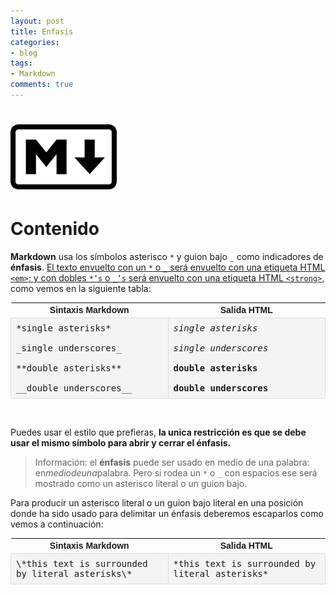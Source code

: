 ```yaml
---
layout: post
title: Énfasis
categories:
- blog
tags:
- Markdown
comments: true
---
```


<!-- Estilo CSS del post-->
<style>
table {
    font-family: arial, sans-serif;
    border-collapse: collapse;
    width: 100%;
}

td {
  vertical-align: baseline;
    border: 1px solid #dddddd;
    text-align: left;
    padding: 8px;
}

th {
    text-align: center;
    width: 33.3%;
}
tr:nth-child(even) {
    background-color: rgba(238, 238, 238, 0.57);
}
td:first-child {
    font-family: 'Inconsolata', monospace;
}

td:nth-child(2) {
   
    font-family: 'Inconsolata', monospace;
}

table h1 {
  font-size: 2em;
  font-weight: normal;
  color: #000;
}

h2 {
  font-size: 1.5em;
  font-weight: normal;
}

h3 {
  font-size: 1.17em;
  font-weight: normal;
}

h4 {
  font-size: 1.00em;
  font-weight: normal;
}

h5 {
  font-size: 0.83em;
  font-weight: normal;
}

h6 {
  font-size: 0.67em;
  font-weight: normal;
}
</style>

<!-- Imagen Markdown -->
# <img src="./../static/markdown.png" alt="Drawing" style="width: 170px;"/>

<!-- Contenido post -->
# Contenido
**Markdown** usa los símbolos asterisco `*` y guion bajo `_` como indicadores de **énfasis**. <ins>El texto envuelto con un `*` o `_` será envuelto con una etiqueta HTML `<em>`; y con dobles `*’s` o `_’s` será envuelto con una etiqueta HTML `<strong>`,</ins> como vemos en la siguiente tabla:

<table>
  <tr>
    <th>Sintaxis Markdown</th>
    <th>Salida HTML</th>
  </tr>
  <tr>
    <td>
    *single asterisks*<br/><br/>
    _single underscores_<br/><br/>
    **double asterisks**<br/><br/>
    __double underscores__
    </td>
    <td>
    <em>single asterisks</em><br/><br/>
    <em>single underscores</em><br/><br/>
    <strong>double asterisks</strong><br/><br/>
    <strong>double underscores</strong>
    </td>
  </tr>  
</table>



<br/>




Puedes usar el estilo que prefieras, **la unica restricción es que se debe usar el mismo símbolo para abrir y cerrar el énfasis.**


> Información: el **énfasis** puede ser usado en medio de una palabra: en*mediodeuna*palabra. Pero si  rodea un `*` o `_` con espacios ese será mostrado como un asterisco literal o un guion bajo.

Para producir un asterisco literal o un guion bajo literal en una posición donde ha sido usado para delimitar un énfasis deberemos escaparlos como vemos a continuación:

<table>
  <tr>
    <th>Sintaxis Markdown</th>
    <th>Salida HTML</th>
  </tr>
  <tr>
    <td>
    \*this text is surrounded by literal asterisks\*
    </td>
    <td>
   *this text is surrounded by literal asterisks*
    </td>
  </tr>  
</table>

